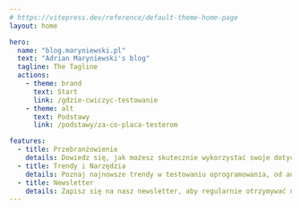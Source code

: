 ```yaml
---
# https://vitepress.dev/reference/default-theme-home-page
layout: home

hero:
  name: "blog.maryniewski.pl"
  text: "Adrian Maryniewski's blog"
  tagline: The Tagline
  actions:
    - theme: brand
      text: Start
      link: /gdzie-cwiczyc-testowanie
    - theme: alt
      text: Podstawy
      link: /podstawy/za-co-placa-testerom

features:
  - title: Przebranżowienie
    details: Dowiedz się, jak możesz skutecznie wykorzystać swoje dotychczasowe doświadczenia i umiejętności, aby przejść do roli testera oprogramowania. Znajdziesz tu praktyczne porady i kursy.
  - title: Trendy i Narzędzia
    details: Poznaj najnowsze trendy w testowaniu oprogramowania, od automatyzacji po testowanie bezpieczeństwa. Dowiedz się, jakie narzędzia są obecnie na topie i jak je skutecznie wykorzystać w swojej pracy.
  - title: Newsletter
    details: Zapisz się na nasz newsletter, aby regularnie otrzymywać najnowsze wiadomości, porady i zasoby związane z testowaniem oprogramowania. To idealne źródło wiedzy dla wszystkich, którzy planują karierę w tym sektorze.
---
```


